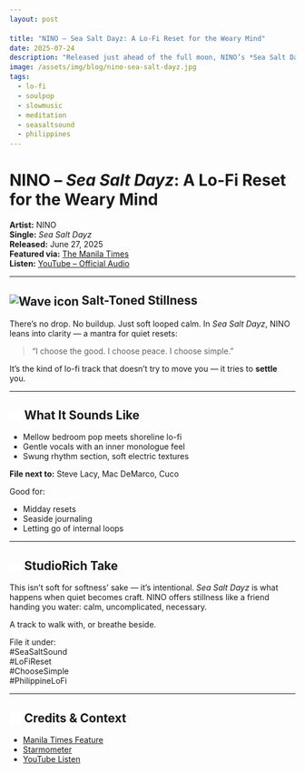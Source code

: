 ```yaml
---
layout: post

title: "NINO – Sea Salt Dayz: A Lo-Fi Reset for the Weary Mind"
date: 2025-07-24
description: "Released just ahead of the full moon, NINO’s *Sea Salt Dayz* is a low-key soul mantra — lo-fi, mindful, and gentle as salt air."
image: /assets/img/blog/nino-sea-salt-dayz.jpg
tags:
  - lo-fi
  - soulpop
  - slowmusic
  - meditation
  - seasaltsound
  - philippines
---
```


# NINO – *Sea Salt Dayz*: A Lo-Fi Reset for the Weary Mind

**Artist:** NINO  
**Single:** *Sea Salt Dayz*  
**Released:** June 27, 2025  
**Featured via:** [The Manila Times](https://www.manilatimes.net/2025/07/24/entertainment-lifestyle/show-times/nino-releases-a-soulful-reset-for-the-weary-mind/2154591)  
**Listen:** [YouTube – Official Audio](https://www.youtube.com/watch?v=ewnl-Gq42wE)

---

## <img src="/assets/icons/wave.svg" alt="Wave icon" style="width: 1em; vertical-align: middle;" /> Salt-Toned Stillness

There’s no drop. No buildup. Just soft looped calm. In *Sea Salt Dayz*, NINO leans into clarity — a mantra for quiet resets:
> “I choose the good. I choose peace. I choose simple.”

It’s the kind of lo-fi track that doesn’t try to move you — it tries to **settle** you.

---

## <img src="/assets/icons/headphones.svg" alt="Headphones icon" style="width: 1em; vertical-align: middle;" /> What It Sounds Like
- Mellow bedroom pop meets shoreline lo-fi
- Gentle vocals with an inner monologue feel
- Swung rhythm section, soft electric textures

**File next to:** Steve Lacy, Mac DeMarco, Cuco

Good for:
- Midday resets  
- Seaside journaling  
- Letting go of internal loops

---

## <img src="/assets/icons/eye.svg" alt="Eye icon" style="width: 1em; vertical-align: middle;" /> StudioRich Take

This isn’t soft for softness’ sake — it’s intentional. *Sea Salt Dayz* is what happens when quiet becomes craft. NINO offers stillness like a friend handing you water: calm, uncomplicated, necessary.

A track to walk with, or breathe beside.

File it under:  
#SeaSaltSound  
#LoFiReset  
#ChooseSimple  
#PhilippineLoFi

---

## <img src="/assets/icons/book-open.svg" alt="Book Open icon" style="width: 1em; vertical-align: middle;" /> Credits & Context
- [Manila Times Feature](https://www.manilatimes.net/2025/07/24/entertainment-lifestyle/show-times/nino-releases-a-soulful-reset-for-the-weary-mind/2154591)  
- [Starmometer](https://starmometer.com/2025/07/20/nino-releases-sea-salt-dayz-a-soulful-reset-for-the-weary-mind/)  
- [YouTube Listen](https://www.youtube.com/watch?v=ewnl-Gq42wE)

